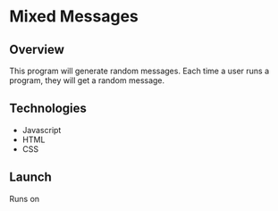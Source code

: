 # Mixed Messages

## Overview

This program will generate random messages. Each time a user runs a program, they will get a random message.

## Technologies

+ Javascript
+ HTML
+ CSS

## Launch

Runs on
